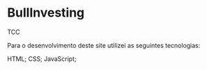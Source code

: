 # BullInvesting
TCC

Para o desenvolvimento deste site utilizei as seguintes tecnologias:

HTML;
CSS;
JavaScript;
